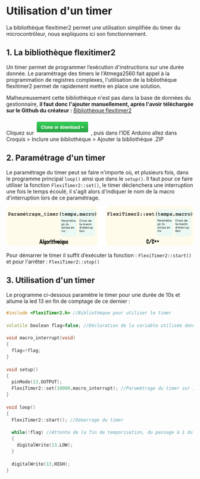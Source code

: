 # Utilisation d'un timer

La bibliothèque flexitimer2 permet une utilisation simplifiée du timer du microcontrôleur, nous expliquons ici son fonctionnement.

## 1. La bibliothèque flexitimer2

Un timer permet de programmer l’exécution d'instructions sur une durée donnée. Le paramétrage des timers le l'Atmega2560 fait appel à la programmation de registres complexes, l'utilisation de la bibliothèque flexitimer2 permet de rapidement mettre en place une solution.

Malheureusement cette bibliothèque n'est pas dans la base de données du gestionnaire, **il faut donc l'ajouter manuellement, après l'avoir téléchargée sur le Github du créateur :** [Bibliothèque flexitimer2](https://github.com/wimleers/flexitimer2)

Cliquez sur ![](figures/download_github.png), puis dans l'IDE Arduino allez dans Croquis > Inclure une bibliothèque > Ajouter la bibliothèque .ZIP


## 2. Paramétrage d'un timer

Le paramétrage du timer peut se faire n'importe où, et plusieurs fois, dans le programme principal ```loop()``` ainsi que dans le ```setup()```. Il faut pour ce faire utiliser la fonction ```FlexiTimer2::set()```, le timer déclenchera une interruption une fois le temps écoulé, il s'agit alors d'indiquer le nom de la macro d'interruption lors de ce paramétrage.

![](figures/param_timer.png)

Pour démarrer le timer il suffit d’exécuter la fonction : ```FlexiTimer2::start()``` et pour l'arrêter : ```FlexiTimer2::stop()```

## 3. Utilisation d'un timer

Le programme ci-dessous paramètre le timer pour une durée de 10s et allume la led 13 en fin de comptage de ce dernier :

```c++
#include <FlexiTimer2.h> //Bibliothèque pour utiliser le timer

volatile boolean flag=false; //Déclaration de la variable utilisée dans la macro d'interruption

void macro_interrupt(void)
{
  flag=!flag;
}

void setup()
{
  pinMode(13,OUTPUT);
  FlexiTimer2::set(10000,macro_interrupt); //Paramétrage du timer sur 10s
}

void loop()
{
  FlexiTimer2::start(); //Démarrage du timer

  while(!flag) //Attente de la fin de temporisation, du passage à 1 du flag
  {
    digitalWrite(13,LOW);
  }

  digitalWrite(13,HIGH);
}
```


